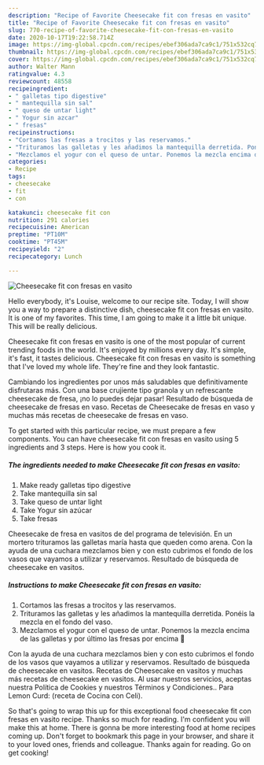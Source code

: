 ```yaml
---
description: "Recipe of Favorite Cheesecake fit con fresas en vasito"
title: "Recipe of Favorite Cheesecake fit con fresas en vasito"
slug: 770-recipe-of-favorite-cheesecake-fit-con-fresas-en-vasito
date: 2020-10-17T19:22:58.714Z
image: https://img-global.cpcdn.com/recipes/ebef306ada7ca9c1/751x532cq70/cheesecake-fit-con-fresas-en-vasito-foto-principal.jpg
thumbnail: https://img-global.cpcdn.com/recipes/ebef306ada7ca9c1/751x532cq70/cheesecake-fit-con-fresas-en-vasito-foto-principal.jpg
cover: https://img-global.cpcdn.com/recipes/ebef306ada7ca9c1/751x532cq70/cheesecake-fit-con-fresas-en-vasito-foto-principal.jpg
author: Walter Mann
ratingvalue: 4.3
reviewcount: 48558
recipeingredient:
- " galletas tipo digestive"
- " mantequilla sin sal"
- " queso de untar light"
- " Yogur sin azcar"
- " fresas"
recipeinstructions:
- "Cortamos las fresas a trocitos y las reservamos."
- "Trituramos las galletas y les añadimos la mantequilla derretida. Ponéis la mezcla en el fondo del vaso."
- "Mezclamos el yogur con el queso de untar. Ponemos la mezcla encima de las galletas y por último las fresas por encima 🤤"
categories:
- Recipe
tags:
- cheesecake
- fit
- con

katakunci: cheesecake fit con 
nutrition: 291 calories
recipecuisine: American
preptime: "PT10M"
cooktime: "PT45M"
recipeyield: "2"
recipecategory: Lunch

---
```



![Cheesecake fit con fresas en vasito](https://img-global.cpcdn.com/recipes/ebef306ada7ca9c1/751x532cq70/cheesecake-fit-con-fresas-en-vasito-foto-principal.jpg)

Hello everybody, it's Louise, welcome to our recipe site. Today, I will show you a way to prepare a distinctive dish, cheesecake fit con fresas en vasito. It is one of my favorites. This time, I am going to make it a little bit unique. This will be really delicious.

Cheesecake fit con fresas en vasito is one of the most popular of current trending foods in the world. It's enjoyed by millions every day. It's simple, it's fast, it tastes delicious. Cheesecake fit con fresas en vasito is something that I've loved my whole life. They're fine and they look fantastic.

Cambiando los ingredientes por unos más saludables que definitivamente disfrutaras más. Con una base crujiente tipo granola y un refrescante cheesecake de fresa, ¡no lo puedes dejar pasar! Resultado de búsqueda de cheesecake de fresas en vaso. Recetas de Cheesecake de fresas en vaso y muchas más recetas de cheesecake de fresas en vaso.


To get started with this particular recipe, we must prepare a few components. You can have cheesecake fit con fresas en vasito using 5 ingredients and 3 steps. Here is how you cook it.

<!--inarticleads1-->

##### The ingredients needed to make Cheesecake fit con fresas en vasito:

1. Make ready  galletas tipo digestive
1. Take  mantequilla sin sal
1. Take  queso de untar light
1. Take  Yogur sin azúcar
1. Take  fresas


Cheesecake de fresa en vasitos de del programa de televisión. En un mortero trituramos las galletas maría hasta que queden como arena. Con la ayuda de una cuchara mezclamos bien y con esto cubrimos el fondo de los vasos que vayamos a utilizar y reservamos. Resultado de búsqueda de cheesecake en vasitos. 

<!--inarticleads2-->

##### Instructions to make Cheesecake fit con fresas en vasito:

1. Cortamos las fresas a trocitos y las reservamos.
1. Trituramos las galletas y les añadimos la mantequilla derretida. Ponéis la mezcla en el fondo del vaso.
1. Mezclamos el yogur con el queso de untar. Ponemos la mezcla encima de las galletas y por último las fresas por encima 🤤


Con la ayuda de una cuchara mezclamos bien y con esto cubrimos el fondo de los vasos que vayamos a utilizar y reservamos. Resultado de búsqueda de cheesecake en vasitos. Recetas de Cheesecake en vasitos y muchas más recetas de cheesecake en vasitos. Al usar nuestros servicios, aceptas nuestra Política de Cookies y nuestros Términos y Condiciones.. Para Lemon Curd: (receta de Cocina con Celi). 

So that's going to wrap this up for this exceptional food cheesecake fit con fresas en vasito recipe. Thanks so much for reading. I'm confident you will make this at home. There is gonna be more interesting food at home recipes coming up. Don't forget to bookmark this page in your browser, and share it to your loved ones, friends and colleague. Thanks again for reading. Go on get cooking!
